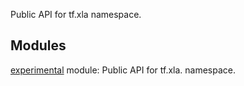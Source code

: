 
Public API for tf.xla namespace.
## Modules
[experimental](https://www.tensorflow.org/api_docs/python/tf/compat/v2/xla/experimental) module: Public API for tf.xla. namespace.

